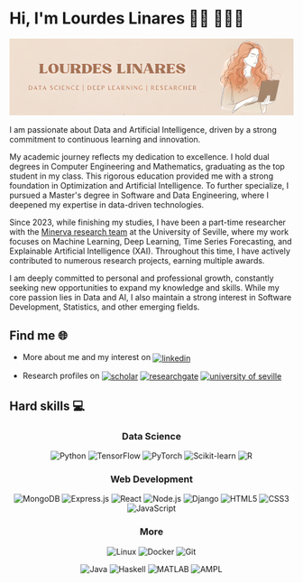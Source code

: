 # Hi, I'm Lourdes Linares 👋🏽 👩🏽‍💻

<img src="./canva-lourdes.png">

I am passionate about Data and Artificial Intelligence, driven by a strong commitment to continuous learning and innovation.

My academic journey reflects my dedication to excellence. I hold dual degrees in Computer Engineering and Mathematics, graduating as the top student in my class. This rigorous education provided me with a strong foundation in Optimization and Artificial Intelligence. To further specialize, I pursued a Master's degree in Software and Data Engineering, where I deepened my expertise in data-driven technologies.

Since 2023, while finishing my studies, I have been a part-time researcher with the [Minerva research team](https://grupo.us.es/minerva/) at the University of Seville, where my work focuses on Machine Learning, Deep Learning, Time Series Forecasting, and Explainable Artificial Intelligence (XAI). Throughout this time, I have actively contributed to numerous research projects, earning multiple awards.

I am deeply committed to personal and professional growth, constantly seeking new opportunities to expand my knowledge and skills. While my core passion lies in Data and AI, I also maintain a strong interest in Software Development, Statistics, and other emerging fields.


## Find me 🌐 
<!-- <img align="left" width="150" height="150" src="./octocat-lourdes.png"> -->
- More about me and my interest on <a href="https://www.linkedin.com/in/lourdes-linares-barrera/" target="blank"><img align="center"
         src="https://img.shields.io/badge/linkedin-%231DA1F2.svg?style=for-the-badge&logo=linkedin&logoColor=white"
         alt="linkedin" height="27"/></a>

<div style="margin-top: 10px;"></div>

- Research profiles on 
        <a href="https://scholar.google.es/citations?hl=es&user=sNJxmgMAAAAJ" target="blank"><img align="center"
        src="https://img.shields.io/badge/Scholar-4285F4.svg?style=for-the-badge&logo=google-scholar&logoColor=white"
        alt="scholar" height="27"/></a> 
        <a href="https://www.researchgate.net/profile/Maria-Lourdes-Barrera" target="blank"><img align="center"
        src="https://img.shields.io/badge/ResearchGate-00CCBB.svg?style=for-the-badge&logo=researchgate&logoColor=white"
        alt="researchgate" height="27"/></a>
        <a href="https://prisma.us.es/investigador/9118" target="blank"><img align="center"
        src="https://img.shields.io/badge/%F0%9F%8E%93%20University%20of%20Seville-%231DA1F2.svg?style=for-the-badge&logoColor=white"
        alt="university of seville" height="27"/>
        </a>

## Hard skills 💻
<div align ="center">

### Data Science
![Python](https://img.shields.io/badge/Python-3776AB?style=for-the-badge&logo=python&logoColor=white)
![TensorFlow](https://img.shields.io/badge/TensorFlow-FF6F00?style=for-the-badge&logo=tensorflow&logoColor=white)
![PyTorch](https://img.shields.io/badge/PyTorch-EE4C2C?style=for-the-badge&logo=pytorch&logoColor=white)
![Scikit-learn](https://img.shields.io/badge/scikit_learn-F7931E?style=for-the-badge&logo=scikit-learn&logoColor=white)
![R](https://img.shields.io/badge/R-276DC3?style=for-the-badge&logo=r&logoColor=white)

### Web Development
![MongoDB](https://img.shields.io/badge/MongoDB-4EA94B?style=for-the-badge&logo=mongodb&logoColor=white)
![Express.js](https://img.shields.io/badge/Express.js-000000?style=for-the-badge&logo=express&logoColor=white)
![React](https://img.shields.io/badge/React-20232A?style=for-the-badge&logo=react&logoColor=61DAFB)
![Node.js](https://img.shields.io/badge/Node.js-43853D?style=for-the-badge&logo=node.js&logoColor=white)
![Django](https://img.shields.io/badge/Django-092E20?style=for-the-badge&logo=django&logoColor=green)
![HTML5](https://img.shields.io/badge/HTML5-E34F26?style=for-the-badge&logo=html5&logoColor=white)
![CSS3](https://img.shields.io/badge/CSS3-1572B6?style=for-the-badge&logo=css3&logoColor=white)
![JavaScript](https://img.shields.io/badge/JavaScript-F7DF1E?style=for-the-badge&logo=javascript&logoColor=black)


### More
![Linux](https://img.shields.io/badge/Linux-FCC624?style=for-the-badge&logo=linux&labelColor=black&color=blue)
![Docker](https://img.shields.io/badge/Docker-2496ED?style=for-the-badge&logo=docker&logoColor=white)
![Git](https://img.shields.io/badge/Git-F05032?style=for-the-badge&logo=git&logoColor=white)

![Java](https://img.shields.io/badge/Java-007396?style=for-the-badge&logo=java&logoColor=white)
![Haskell](https://img.shields.io/badge/Haskell-5D4F85?style=for-the-badge&logo=haskell&logoColor=white)
![MATLAB](https://img.shields.io/badge/MATLAB-0076A8?style=for-the-badge&logoColor=white)
![AMPL](https://img.shields.io/badge/AMPL-004D7F?style=for-the-badge&logoColor=white)

</div>
